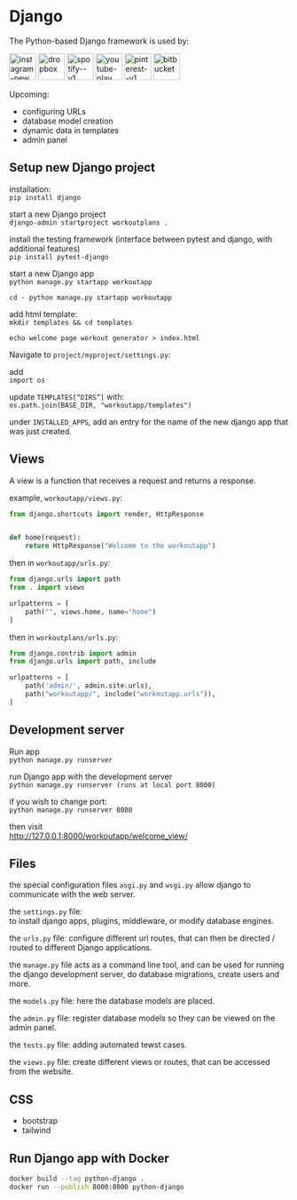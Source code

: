 # Django

The Python-based Django framework is used by:

<!-- get URLS served from CDN here: https://icons8.com/icons -->

<div>
<img width="48" height="48" src="https://img.icons8.com/fluency/48/instagram-new.png" alt="instagram-new"/>
<img width="48" height="48" src="https://img.icons8.com/color/48/dropbox.png" alt="dropbox"/>
<img width="48" height="48" src="https://img.icons8.com/color/48/spotify--v1.png" alt="spotify--v1"/>
<img width="48" height="48" src="https://img.icons8.com/fluency/48/youtube-play.png" alt="youtube-play"/>
<img width="48" height="48" src="https://img.icons8.com/material-sharp/48/pinterest--v1.png" alt="pinterest--v1"/>
<img width="48" height="48" src="https://img.icons8.com/color/48/bitbucket.png" alt="bitbucket"/>
</div>

Upcoming:
- configuring URLs
- database model creation
- dynamic data in templates
- admin panel

## Setup new Django project

installation:<br>
`pip install django`

start a new Django project<br>
`django-admin startproject workoutplans .`

install the testing framework (interface between pytest and django, with additional features)<br>
`pip install pytest-django`

start a new Django app<br>
`python manage.py startapp workoutapp`

`cd - python manage.py startapp workoutapp`

add html template:<br>
`mkdir templates && cd templates`

`echo welcome page workout generator > index.html`

Navigate to `project/myproject/settings.py`:

add<br>
`import os`

update `TEMPLATES[“DIRS”]` with:<br>
`os.path.join(BASE_DIR, "workoutapp/templates")`

under `INSTALLED_APPS`,
add an entry for the name of the new django app that was just created.

## Views

A view is a function that receives a request and returns a response.

example, `workoutapp/views.py`:
```Python
from django.shortcuts import render, HttpResponse


def home(request):
    return HttpResponse("Welcome to the workoutapp")
```

then in `workoutapp/urls.py`:
```Python
from django.urls import path
from . import views

urlpatterns = [
    path("", views.home, name="home")
]
```

then in `workoutplans/urls.py`:
```Python
from django.contrib import admin
from django.urls import path, include

urlpatterns = [
    path('admin/', admin.site.urls),
    path("workoutapp/", include("workoutapp.urls")),
]
```


## Development server
Run app<br>
`python manage.py runserver`

run Django app with the development server<br>
`python manage.py runserver (runs at local port 8000)`

if you wish to change port:<br>
`python manage.py runserver 8080`

then visit<br>
http://127.0.0.1:8000/workoutapp/welcome_view/

## Files

the special configuration files `asgi.py` and `wsgi.py` allow django to communicate with the web server.

the `settings.py` file:<br>
to install django apps, plugins, middleware,
or modify database engines.

the `urls.py` file: configure different url routes,
that can then be directed / routed to different Django applications.

the `manage.py` file acts as a command line tool,
and can be used for running the django development server,
do database migrations, create users and more.

the `models.py` file:
here the database models are placed.

the `admin.py` file:
register database models so they can be viewed on the admin panel.

the `tests.py` file: adding automated tewst cases.

the `views.py` file:
create different views or routes, that can be accessed from the website.

## CSS

- bootstrap
- tailwind

## Run Django app with Docker

```BASH
docker build --tag python-django .
docker run --publish 8000:8000 python-django
```
